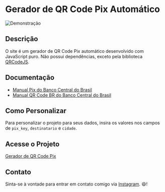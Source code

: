 # Gerador de QR Code Pix Automático

![Demonstração](link-para-imagem-ou-gif)

## Descrição
O site é um gerador de QR Code Pix automático desenvolvido com JavaScript puro. Não possui dependências, exceto pela biblioteca [QRCodeJS](https://github.com/davidshimjs/qrcodejs).

## Documentação
- [Manual Pix do Banco Central do Brasil](https://www.bcb.gov.br/content/estabilidadefinanceira/pix/Regulamento_Pix/II_ManualdePadroesparaIniciacaodoPix.pdf)
- [Manual QR Code BR do Banco Central do Brasil](https://www.bcb.gov.br/content/estabilidadefinanceira/spb_docs/ManualBRCode.pdf)

## Como Personalizar
Para personalizar o projeto para seus dados, insira os valores nos campos de `pix_key`, `destinatario` e `cidade`.

## Acesse o Projeto
[Gerador de QR Code Pix](https://eukennedy.github.io/qr-code-pix/)

## Contato
Sinta-se à vontade para entrar em contato comigo via [Instagram](https://www.instagram.com/knndy.rodrigues/). 😄! 
